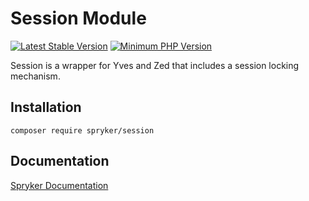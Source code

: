 # Session Module
[![Latest Stable Version](https://poser.pugx.org/spryker/session/v/stable.svg)](https://packagist.org/packages/spryker/session)
[![Minimum PHP Version](https://img.shields.io/badge/php-%3E%3D%208.3-8892BF.svg)](https://php.net/)

Session is a wrapper for Yves and Zed that includes a session locking mechanism.

## Installation

```
composer require spryker/session
```

## Documentation

[Spryker Documentation](https://docs.spryker.com)
